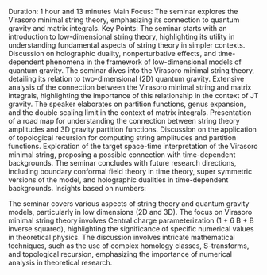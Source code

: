 Duration: 1 hour and 13 minutes
Main Focus: The seminar explores the Virasoro minimal string theory, emphasizing its connection to quantum gravity and matrix integrals.
Key Points:
The seminar starts with an introduction to low-dimensional string theory, highlighting its utility in understanding fundamental aspects of string theory in simpler contexts.
Discussion on holographic duality, nonperturbative effects, and time-dependent phenomena in the framework of low-dimensional models of quantum gravity.
The seminar dives into the Virasoro minimal string theory, detailing its relation to two-dimensional (2D) quantum gravity.
Extensive analysis of the connection between the Virasoro minimal string and matrix integrals, highlighting the importance of this relationship in the context of JT gravity.
The speaker elaborates on partition functions, genus expansion, and the double scaling limit in the context of matrix integrals.
Presentation of a road map for understanding the connection between string theory amplitudes and 3D gravity partition functions.
Discussion on the application of topological recursion for computing string amplitudes and partition functions.
Exploration of the target space-time interpretation of the Virasoro minimal string, proposing a possible connection with time-dependent backgrounds.
The seminar concludes with future research directions, including boundary conformal field theory in time theory, super symmetric versions of the model, and holographic dualities in time-dependent backgrounds.
Insights based on numbers:

The seminar covers various aspects of string theory and quantum gravity models, particularly in low dimensions (2D and 3D).
The focus on Virasoro minimal string theory involves Central charge parameterization (1 + 6 B + B inverse squared), highlighting the significance of specific numerical values in theoretical physics.
The discussion involves intricate mathematical techniques, such as the use of complex homology classes, S-transforms, and topological recursion, emphasizing the importance of numerical analysis in theoretical research.

